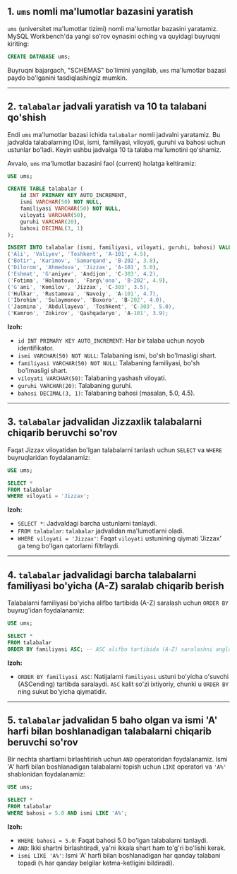 ## 1\. `ums` nomli ma'lumotlar bazasini yaratish

`ums` (universitet ma'lumotlar tizimi) nomli ma'lumotlar bazasini yaratamiz. MySQL Workbench'da yangi so'rov oynasini oching va quyidagi buyruqni kiriting:

```sql
CREATE DATABASE ums;
```

Buyruqni bajargach, "SCHEMAS" bo'limini yangilab, `ums` ma'lumotlar bazasi paydo bo'lganini tasdiqlashingiz mumkin.

-----

## 2\. `talabalar` jadvali yaratish va 10 ta talabani qo'shish

Endi `ums` ma'lumotlar bazasi ichida `talabalar` nomli jadvalni yaratamiz. Bu jadvalda talabalarning IDsi, ismi, familiyasi, viloyati, guruhi va bahosi uchun ustunlar bo'ladi. Keyin ushbu jadvalga 10 ta talaba ma'lumotini qo'shamiz.

Avvalo, `ums` ma'lumotlar bazasini faol (current) holatga keltiramiz:

```sql
USE ums;

CREATE TABLE talabalar (
    id INT PRIMARY KEY AUTO_INCREMENT,
    ismi VARCHAR(50) NOT NULL,
    familiyasi VARCHAR(50) NOT NULL,
    viloyati VARCHAR(50),
    guruhi VARCHAR(20),
    bahosi DECIMAL(3, 1)
);

INSERT INTO talabalar (ismi, familiyasi, viloyati, guruhi, bahosi) VALUES
('Ali', 'Valiyev', 'Toshkent', 'A-101', 4.5),
('Botir', 'Karimov', 'Samarqand', 'B-202', 3.8),
('Dilorom', 'Ahmedova', 'Jizzax', 'A-101', 5.0),
('Eshmat', 'G'aniyev', 'Andijon', 'C-303', 4.2),
('Fotima', 'Holmatova', 'Farg\'ona', 'B-202', 4.9),
('G'ani', 'Komilov', 'Jizzax', 'C-303', 3.5),
('Hulkar', 'Rustamova', 'Navoiy', 'A-101', 4.7),
('Ibrohim', 'Sulaymonov', 'Buxoro', 'B-202', 4.0),
('Jasmina', 'Abdullayeva', 'Toshkent', 'C-303', 5.0),
('Kamron', 'Zokirov', 'Qashqadaryo', 'A-101', 3.9);
```

**Izoh:**

  * `id INT PRIMARY KEY AUTO_INCREMENT`: Har bir talaba uchun noyob identifikator.
  * `ismi VARCHAR(50) NOT NULL`: Talabaning ismi, bo'sh bo'lmasligi shart.
  * `familiyasi VARCHAR(50) NOT NULL`: Talabaning familiyasi, bo'sh bo'lmasligi shart.
  * `viloyati VARCHAR(50)`: Talabaning yashash viloyati.
  * `guruhi VARCHAR(20)`: Talabaning guruhi.
  * `bahosi DECIMAL(3, 1)`: Talabaning bahosi (masalan, 5.0, 4.5).

-----

## 3\. `talabalar` jadvalidan Jizzaxlik talabalarni chiqarib beruvchi so'rov

Faqat Jizzax viloyatidan bo'lgan talabalarni tanlash uchun `SELECT` va `WHERE` buyruqlaridan foydalanamiz:

```sql
USE ums;

SELECT *
FROM talabalar
WHERE viloyati = 'Jizzax';
```

**Izoh:**

  * `SELECT *`: Jadvaldagi barcha ustunlarni tanlaydi.
  * `FROM talabalar`: `talabalar` jadvalidan ma'lumotlarni oladi.
  * `WHERE viloyati = 'Jizzax'`: Faqat `viloyati` ustunining qiymati 'Jizzax' ga teng bo'lgan qatorlarni filtrlaydi.

-----

## 4\. `talabalar` jadvalidagi barcha talabalarni familiyasi bo'yicha (A-Z) saralab chiqarib berish

Talabalarni familiyasi bo'yicha alifbo tartibida (A-Z) saralash uchun `ORDER BY` buyrug'idan foydalanamiz:

```sql
USE ums;

SELECT *
FROM talabalar
ORDER BY familiyasi ASC; -- ASC alifbo tartibida (A-Z) saralashni anglatadi
```

**Izoh:**

  * `ORDER BY familiyasi ASC`: Natijalarni `familiyasi` ustuni bo'yicha o'suvchi (ASCending) tartibda saralaydi. `ASC` kalit so'zi ixtiyoriy, chunki u `ORDER BY` ning sukut bo'yicha qiymatidir.

-----

## 5\. `talabalar` jadvalidan 5 baho olgan va ismi 'A' harfi bilan boshlanadigan talabalarni chiqarib beruvchi so'rov

Bir nechta shartlarni birlashtirish uchun `AND` operatoridan foydalanamiz. Ismi 'A' harfi bilan boshlanadigan talabalarni topish uchun `LIKE` operatori va `'A%'` shablonidan foydalanamiz:

```sql
USE ums;

SELECT *
FROM talabalar
WHERE bahosi = 5.0 AND ismi LIKE 'A%';
```

**Izoh:**

  * `WHERE bahosi = 5.0`: Faqat bahosi 5.0 bo'lgan talabalarni tanlaydi.
  * `AND`: Ikki shartni birlashtiradi, ya'ni ikkala shart ham to'g'ri bo'lishi kerak.
  * `ismi LIKE 'A%'`: Ismi 'A' harfi bilan boshlanadigan har qanday talabani topadi (`%` har qanday belgilar ketma-ketligini bildiradi).